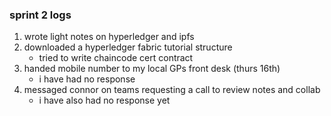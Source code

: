 ### sprint 2 logs
1. wrote light notes on hyperledger and ipfs
2. downloaded a hyperledger fabric tutorial structure
    - tried to write chaincode cert contract
3. handed mobile number to my local GPs front desk (thurs 16th)
    - i have had no response
4. messaged connor on teams requesting a call to review notes and collab
    - i have also had no response yet 
